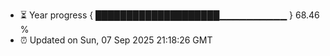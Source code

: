 - ⏳ Year progress { ████████████████████▁▁▁▁▁▁▁▁▁▁ } 68.46 %
- ⏰ Updated on Sun, 07 Sep 2025 21:18:26 GMT

